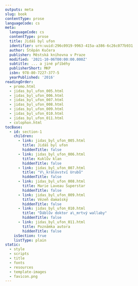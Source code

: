 ```yaml
---
outputs: meta
slug: book
contentType: prose
languageCode: cs
meta:
  languageCode: cs
  contentType: prose
  title: Jidáš byl ufon
  identifier: urn:uuid:296c0919-9963-415a-a386-6c26c077b931
  author: Štěpán Kučera
  publisher: Městská knihovna v Praze
  modified: '2021-10-06T00:00:00.000Z'
  subtitle: ... a jiné příběhy
  publisherShort: MKP
  isbn: 978-80-7227-377-5
  yearPublished: '2016'
readingOrder:
  - promo.html
  - jidas_byl_ufon_005.html
  - jidas_byl_ufon_006.html
  - jidas_byl_ufon_007.html
  - jidas_byl_ufon_008.html
  - jidas_byl_ufon_009.html
  - jidas_byl_ufon_010.html
  - jidas_byl_ufon_011.html
  - colophon.html
tocBase:
  - id: section-1
    children:
      - link: jidas_byl_ufon_005.html
        title: Jidáš byl ufon
        hiddenTitle: false
      - link: jidas_byl_ufon_006.html
        title: Kuklův klan
        hiddenTitle: false
      - link: jidas_byl_ufon_007.html
        title: "V\_království Urubů"
        hiddenTitle: false
      - link: jidas_byl_ufon_008.html
        title: Marie Laveau Superstar
        hiddenTitle: false
      - link: jidas_byl_ufon_009.html
        title: Vězeň damašský
        hiddenTitle: false
      - link: jidas_byl_ufon_010.html
        title: "Ďáblův doktor a\_mrtvý wallaby"
        hiddenTitle: false
      - link: jidas_byl_ufon_011.html
        title: Poznámka autora
        hiddenTitle: false
    isSection: true
    listType: plain
static:
  - style
  - scripts
  - title
  - fonts
  - resources
  - template-images
  - favicon.png
---
```

